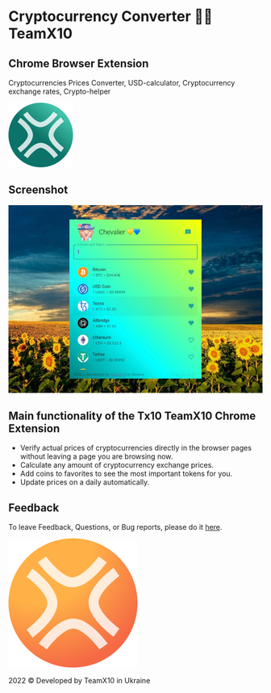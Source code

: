 # Cryptocurrency Converter 💛💙 TeamX10

## Chrome Browser Extension
Cryptocurrencies Prices Converter, 
USD-calculator, 
Cryptocurrency exchange rates, 
Crypto-helper

![TeamX10](https://github.com/teamx10/ccc/blob/main/logo-filled.svg)

## Screenshot
![TeamX10 Screenshot](https://github.com/teamx10/ccc/blob/main/screens/920x680.jpg)

## Main functionality of the Tx10 TeamX10 Chrome Extension
* Verify actual prices of cryptocurrencies directly in the browser pages without leaving a page you are browsing now.
* Calculate any amount of cryptocurrency exchange prices.
* Add coins to favorites to see the most important tokens for you.
* Update prices on a daily automatically.

## Feedback
To leave Feedback, Questions, or Bug reports, please do it [here](https://forms.gle/ZqQXL3YrGNKtUWCeA).

![Cryptocurrency Converter TeamX10](https://github.com/teamx10/ccc/blob/main/logo-filled-orange.svg)

2022 &copy; Developed by TeamX10 in Ukraine
